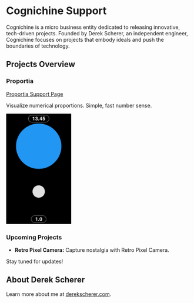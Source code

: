 # Cognichine Support

Cognichine is a micro business entity dedicated to releasing innovative, tech-driven projects. Founded by Derek Scherer, an independent engineer, Cognichine focuses on projects that embody ideals and push the boundaries of technology.

## Projects Overview

### Proportia

[Proportia Support Page](https://github.com/Dayruke/Cognichine-Support/blob/main/Proportia/Proportia.md)

Visualize numerical proportions. Simple, fast number sense.  

<img src="Proportia/proportia-ss.png" alt="Proportia Screenshot" height="300px">

### Upcoming Projects

- **Retro Pixel Camera:** Capture nostalgia with Retro Pixel Camera.

Stay tuned for updates!

## About Derek Scherer

Learn more about me at [derekscherer.com](http://derekscherer.com).